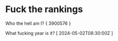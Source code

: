 # Fuck the rankings

Who the hell am I?
{ 3900576 }

What fucking year is it?
[ 2024-05-02T08:30:00Z ]
